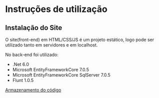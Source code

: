 # Instruções de utilização

## Instalação do Site

O site(front-end) em HTML/CSS/JS é um projeto estático, logo pode ser utilizado tanto em servidores e em localhost.

No back-end foi utilizado:
* .Net 6.0
* Microsoft EntityFrameworkCore 7.0.5
* Microsoft EntityFrameworkCore SqlServer 7.0.5
* Flunt 1.0.5


[Armazenamento do código](https://github.com/ICEI-PUC-Minas-PMV-ADS/pmv-ads-2023-1-e2-proj-int-t1-pmv-ads-2023-1-e2-proj-int-t1-CEV/tree/main/src)
